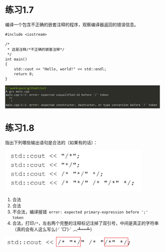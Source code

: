 # 练习1.7

编译一个包含不正确的嵌套注释的程序，观察编译器返回的错误信息。

```
#include <iostream>

/*
 * 这是注释/*不正确的嵌套注释*/
 */
int main()
{
	std::cout << "Hello, world!" << std::endl;
	return 0;
}
```

![](res/1.png)

# 练习1.8

指出下列哪些输出语句是合法的（如果有的话）：

![](res/2.png)

1. 合法
2. 合法
3. 不合法，编译报错` error: expected primary-expression before ';' token`
4. 合法，打印` /* `，左右两个完整的注释标记注掉了双引号，中间是真正的字符串（真的会有人这么写么(╯‵□′)╯︵┻━┻）

![](res/3.png)
